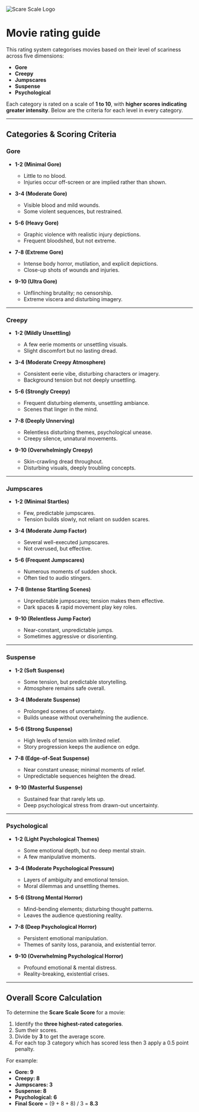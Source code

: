 ![Scare Scale Logo](/logo/logo_wide_background.png)
# Movie rating guide

This rating system categorises movies based on their level of scariness across five dimensions:

- **Gore**
- **Creepy**
- **Jumpscares**
- **Suspense**
- **Psychological**

Each category is rated on a scale of **1 to 10**, with **higher scores indicating greater intensity**. Below are the criteria for each level in every category.

---

## **Categories & Scoring Criteria**

### **Gore**
- **1-2 (Minimal Gore)**
  - Little to no blood.
  - Injuries occur off-screen or are implied rather than shown.

- **3-4 (Moderate Gore)**
  - Visible blood and mild wounds.
  - Some violent sequences, but restrained.

- **5-6 (Heavy Gore)**
  - Graphic violence with realistic injury depictions.
  - Frequent bloodshed, but not extreme.

- **7-8 (Extreme Gore)**
  - Intense body horror, mutilation, and explicit depictions.
  - Close-up shots of wounds and injuries.

- **9-10 (Ultra Gore)**
  - Unflinching brutality; no censorship.
  - Extreme viscera and disturbing imagery.

---

### **Creepy**
- **1-2 (Mildly Unsettling)**
  - A few eerie moments or unsettling visuals.
  - Slight discomfort but no lasting dread.

- **3-4 (Moderate Creepy Atmosphere)**
  - Consistent eerie vibe, disturbing characters or imagery.
  - Background tension but not deeply unsettling.

- **5-6 (Strongly Creepy)**
  - Frequent disturbing elements, unsettling ambiance.
  - Scenes that linger in the mind.

- **7-8 (Deeply Unnerving)**
  - Relentless disturbing themes, psychological unease.
  - Creepy silence, unnatural movements.

- **9-10 (Overwhelmingly Creepy)**
  - Skin-crawling dread throughout.
  - Disturbing visuals, deeply troubling concepts.

---

### **Jumpscares**
- **1-2 (Minimal Startles)**
  - Few, predictable jumpscares.
  - Tension builds slowly, not reliant on sudden scares.

- **3-4 (Moderate Jump Factor)**
  - Several well-executed jumpscares.
  - Not overused, but effective.

- **5-6 (Frequent Jumpscares)**
  - Numerous moments of sudden shock.
  - Often tied to audio stingers.

- **7-8 (Intense Startling Scenes)**
  - Unpredictable jumpscares; tension makes them effective.
  - Dark spaces & rapid movement play key roles.

- **9-10 (Relentless Jump Factor)**
  - Near-constant, unpredictable jumps.
  - Sometimes aggressive or disorienting.

---

### **Suspense**
- **1-2 (Soft Suspense)**
  - Some tension, but predictable storytelling.
  - Atmosphere remains safe overall.

- **3-4 (Moderate Suspense)**
  - Prolonged scenes of uncertainty.
  - Builds unease without overwhelming the audience.

- **5-6 (Strong Suspense)**
  - High levels of tension with limited relief.
  - Story progression keeps the audience on edge.

- **7-8 (Edge-of-Seat Suspense)**
  - Near constant unease; minimal moments of relief.
  - Unpredictable sequences heighten the dread.

- **9-10 (Masterful Suspense)**
  - Sustained fear that rarely lets up.
  - Deep psychological stress from drawn-out uncertainty.

---

### **Psychological**
- **1-2 (Light Psychological Themes)**
  - Some emotional depth, but no deep mental strain.
  - A few manipulative moments.

- **3-4 (Moderate Psychological Pressure)**
  - Layers of ambiguity and emotional tension.
  - Moral dilemmas and unsettling themes.

- **5-6 (Strong Mental Horror)**
  - Mind-bending elements; disturbing thought patterns.
  - Leaves the audience questioning reality.

- **7-8 (Deep Psychological Horror)**
  - Persistent emotional manipulation.
  - Themes of sanity loss, paranoia, and existential terror.

- **9-10 (Overwhelming Psychological Horror)**
  - Profound emotional & mental distress.
  - Reality-breaking, existential crises.

---

## **Overall Score Calculation**
To determine the **Scare Scale Score** for a movie:

1. Identify the **three highest-rated categories**.
2. Sum their scores.
3. Divide by **3** to get the average score.
4. For each top 3 category which has scored less then 3 apply a 0.5 point penalty.

For example:
- **Gore: 9**
- **Creepy: 8**
- **Jumpscares: 3**
- **Suspense: 8**
- **Psychological: 6**
- **Final Score** = (9 + 8 + 8) / 3 = **8.3**